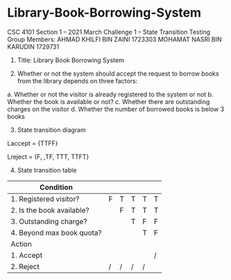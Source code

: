 # Library-Book-Borrowing-System

CSC 4101 Section 1 – 2021 March
Challenge 1 – State Transition Testing
Group Members:
AHMAD KHILFI BIN ZAINI 1723303
MOHAMAT NASRI BIN KARUDIN 1729731

1. Title: Library Book Borrowing System

2. Whether or not the system should accept the request to borrow books from the library depends on three factors:

a. Whether or not the visitor is already registered to the system or not
b. Whether the book is available or not?
c. Whether there are outstanding charges on the visitor
d. Whether the number of borrowed books is below 3 books


3. State transition diagram

Laccept = {TTFF}

Lreject = {F, ,TF, TTT, TTFT}


4. State transition table

| Condition                 	|   	|   	|   	|   	|   	|
|---------------------------	|---	|---	|---	|---	|---	|
| 1. Registered visitor?    	| F 	| T 	| T 	| T 	| T 	|
| 2. Is the book available? 	|   	| F 	| T 	| T 	| T 	|
| 3. Outstanding charge?    	|   	|   	| T 	| F 	| F 	|
| 4. Beyond max book quota? 	|   	|   	|   	| T 	| F 	|
| Action                    	|   	|   	|   	|   	|   	|
| 1. Accept                 	|   	|   	|   	|   	| / 	|
| 2. Reject                 	| / 	| / 	| / 	| / 	|   	|
